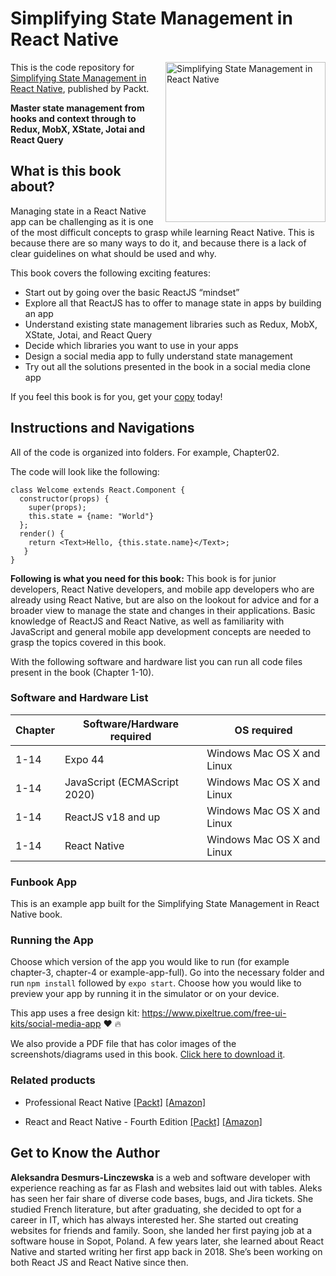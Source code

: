 # Simplifying State Management in React Native

<a href="https://www.packtpub.com/product/simplifying-state-management-in-react-native/9781803235035"><img src="https://static.packt-cdn.com/products/9781803235035/cover/smaller" alt="Simplifying State Management in React Native" height="256px" align="right"></a>

This is the code repository for [Simplifying State Management in React Native](https://www.packtpub.com/product/simplifying-state-management-in-react-native/9781803235035), published by Packt.

**Master state management from hooks and context through to Redux, MobX, XState, Jotai and React Query**

## What is this book about?
Managing state in a React Native app can be challenging as it is one of the most difficult concepts to grasp while learning React Native. This is because there are so many ways to do it, and because there is a lack of clear guidelines on what should be used and why.

This book covers the following exciting features:
* Start out by going over the basic ReactJS “mindset”
* Explore all that ReactJS has to offer to manage state in apps by building an app
* Understand existing state management libraries such as Redux, MobX, XState, Jotai, and React Query
* Decide which libraries you want to use in your apps
* Design a social media app to fully understand state management
* Try out all the solutions presented in the book in a social media clone app

If you feel this book is for you, get your [copy](https://www.amazon.com.au/Simplifying-State-Management-React-Native/dp/1803235039) today!


## Instructions and Navigations
All of the code is organized into folders. For example, Chapter02.

The code will look like the following:
```
class Welcome extends React.Component {
  constructor(props) {
    super(props);
    this.state = {name: "World"}
  };
  render() {
    return <Text>Hello, {this.state.name}</Text>;
   }
}
```

**Following is what you need for this book:**
This book is for junior developers, React Native developers, and mobile app developers who are already using React Native, but are also on the lookout for advice and for a broader view to manage the state and changes in their applications. Basic knowledge of ReactJS and React Native, as well as familiarity with JavaScript and general mobile app development concepts are needed to grasp the topics covered in this book.

With the following software and hardware list you can run all code files present in the book (Chapter 1-10).

### Software and Hardware List
| Chapter | Software/Hardware required | OS required |
| -------- | ------------------------------------ | ----------------------------------- |
| 1-14 | Expo 44| Windows Mac OS X and Linux  |
| 1-14 | JavaScript (ECMAScript 2020)| Windows Mac OS X and Linux  |
| 1-14 | ReactJS v18 and up| Windows Mac OS X and Linux  |
| 1-14 | React Native| Windows Mac OS X and Linux  |

### Funbook App

This is an example app built for the Simplifying State Management in React Native book.

### Running the App

Choose which version of the app you would like to run (for example chapter-3, chapter-4 or example-app-full). Go into the necessary folder and run `npm install` followed by `expo start`. Choose how you would like to preview your app by running it in the simulator or on your device.

This app uses a free design kit: https://www.pixeltrue.com/free-ui-kits/social-media-app :heart: :fire:


We also provide a PDF file that has color images of the screenshots/diagrams used in this book. [Click here to download it](https://packt.link/wv4Mk).

### Related products
* Professional React Native [[Packt]](https://www.packtpub.com/product/professional-react-native/9781800563681) [[Amazon]](https://www.amazon.com/Godot-Engine-Game-Development-Projects/dp/1788831500)

* React and React Native - Fourth Edition [[Packt]](https://www.packtpub.com/product/react-and-react-native-fourth-edition/9781803231280) [[Amazon]](https://www.amazon.com/Professional-React-Native-cross-platform-production-ready/dp/180056368X)


## Get to Know the Author

**Aleksandra Desmurs-Linczewska**
is a web and software developer with experience reaching as far as Flash and websites laid out with tables. Aleks has seen her fair share of diverse code bases, bugs, and Jira tickets. She studied French literature, but after graduating, she decided to opt for a career in IT, which has always interested her. She started out creating websites for friends and family. Soon, she landed her first paying job at a software house in Sopot, Poland. A few years later, she learned about React Native and started writing her first app back in 2018. She’s been working on both React JS and React Native since then.
